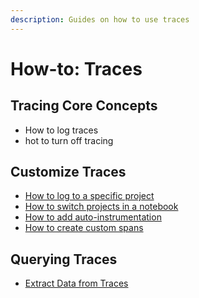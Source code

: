 ```yaml
---
description: Guides on how to use traces
---
```


# How-to: Traces

## Tracing Core Concepts

* How to log traces
* hot to turn off tracing

## Customize Traces

* [How to log to a specific project](customize-traces.md#log-to-a-specific-project)
* [How to switch projects in a notebook](customize-traces.md#switching-projects-in-a-notebook)
* [How to add auto-instrumentation](../../telemetry/instrumentation.md)
* [How to create custom spans](../../telemetry/custom-spans.md)

## Querying Traces

* [Extract Data from Traces](extract-data-from-spans.md)

